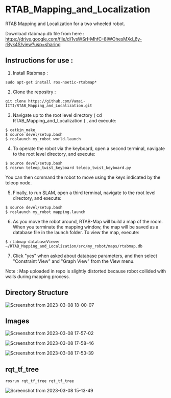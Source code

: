 # RTAB_Mapping_and_Localization

RTAB Mapping and Localization for a two wheeled robot.

Download rtabmap.db file from here : https://drive.google.com/file/d/1vsWSrI-MhfC-8IWOhesMXd_6y-rByk4S/view?usp=sharing

## Instructions for use :

1. Install Rtabmap :
``` 
sudo apt-get install ros-noetic-rtabmap*
```

2. Clone the repositry :
``` 
git clone https://github.com/Vamsi-IITI/RTAB_Mapping_and_Localization.git 
```

3. Navigate up to the root level directory ( cd RTAB_Mapping_and_Localization ) , and execute:

```
$ catkin_make
$ source devel/setup.bash
$ roslaunch my_robot world.launch
```

4. To operate the robot via the keyboard, open a second terminal, navigate to the root level directory, and execute:

```
$ source devel/setup.bash
$ rosrun teleop_twist_keyboard teleop_twist_keyboard.py
```

You can then command the robot to move using the keys indicated by the teleop node.

5. Finally, to run SLAM, open a third terminal, navigate to the root level directory, and execute:

```
$ source devel/setup.bash
$ roslaunch my_robot mapping.launch
```

6. As you move the robot around, RTAB-Map will build a map of the room. When you terminate the mapping window, the map will be saved as a  database file in the launch folder. To view the map, execute:

```
$ rtabmap-databaseViewer ~/RTAB_Mapping_and_Localization/src/my_robot/maps/rtabmap.db

```

7. Click "yes" when asked about database parameters, and then select "Constraint View" and "Graph View" from the View menu.

Note : Map uploaded in repo is slightly distorted because robot collided with walls during mapping process.

## Directory Structure

![Screenshot from 2023-03-08 18-00-07](https://user-images.githubusercontent.com/92263050/223715889-2edc3d82-7137-48b3-81b0-2c9d33937265.png)

## Images 

![Screenshot from 2023-03-08 17-57-02](https://user-images.githubusercontent.com/92263050/223715979-920756bb-2649-407b-8fe4-18d744bafaa4.png)

![Screenshot from 2023-03-08 17-58-46](https://user-images.githubusercontent.com/92263050/223716025-d750b5f7-1e16-4cc5-a4a6-30cac3e4b1f1.png)

![Screenshot from 2023-03-08 17-53-39](https://user-images.githubusercontent.com/92263050/223716054-990a2a44-c4c1-457c-90e5-cfc7d2947646.png)

## rqt_tf_tree 
``` rosrun rqt_tf_tree rqt_tf_tree ```

![Screenshot from 2023-03-08 15-13-49](https://user-images.githubusercontent.com/92263050/223716373-62287e83-9d16-46d9-a46f-62611ec72e61.png)

